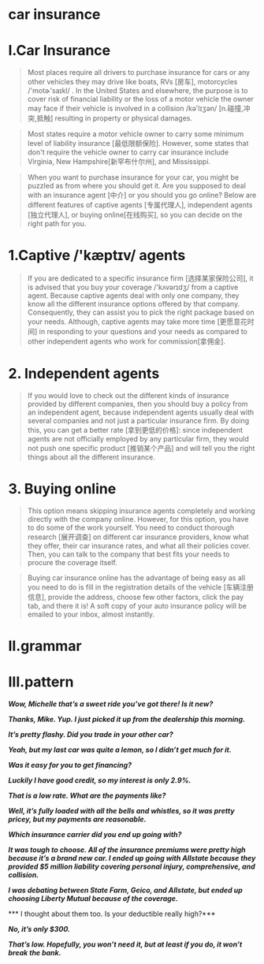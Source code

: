 # car insurance
# I.Car Insurance
> Most places require all drivers to purchase insurance for cars or any other vehicles they may drive like boats, RVs [房车], motorcycles /'motɚ'saɪkl/ . In the United States and elsewhere, the purpose is to cover risk of financial liability or the loss of a motor vehicle the owner may face if their vehicle is involved in a collision /kə'lɪʒən/ [n.碰撞,冲突,抵触] resulting in property or physical damages. 

> Most states require a motor vehicle owner to carry some minimum level of liability insurance [最低限额保险]. However, some states that don't require the vehicle owner to carry car insurance include Virginia, New Hampshire[新罕布什尔州], and Mississippi.

> When you want to purchase insurance for your car, you might be puzzled as from where you should get it. Are you supposed to deal with an insurance agent [中介] or you should you go online? Below are different features of captive agents [专属代理人], independent agents [独立代理人], or buying online[在线购买], so you can decide on the right path for you.

# 1.Captive /'kæptɪv/ agents
> If you are dedicated to a specific insurance firm [选择某家保险公司], it is advised that you buy your coverage /'kʌvərɪdʒ/ from a captive agent. Because captive agents deal with only one company, they know all the different insurance options offered by that company. Consequently, they can assist you to pick the right package based on your needs. Although, captive agents may take more time [更愿意花时间] in responding to your questions and your needs as compared to other independent agents who work for commission[拿佣金].

# 2. Independent agents
> If you would love to check out the different kinds of insurance provided by different companies, then you should buy a policy from an independent agent, because independent agents usually deal with several companies and not just a particular insurance firm. By doing this, you can get a better rate [拿到更低的价格]: since independent agents are not officially employed by any particular firm, they would not push one specific product [推销某个产品] and will tell you the right things about all the different insurance.

# 3. Buying online
> This option means skipping insurance agents completely and working directly with the company online. However, for this option, you have to do some of the work yourself. You need to conduct thorough research [展开调查] on different car insurance providers, know what they offer, their car insurance rates, and what all their policies cover. Then, you can talk to the company that best fits your needs to procure the coverage itself.

> Buying car insurance online has the advantage of being easy as all you need to do is fill in the registration details of the vehicle [车辆注册信息], provide the address, choose few other factors, click the pay tab, and there it is! A soft copy of your auto insurance policy will be emailed to your inbox, almost instantly.

# II.grammar











# III.pattern
***Wow, Michelle that’s a sweet ride you’ve got there! Is it new?***

***Thanks, Mike. Yup. I just picked it up from the dealership this morning.***

***It’s pretty flashy. Did you trade in your other car?***

***Yeah, but my last car was quite a lemon, so I didn’t get much for it.***

***Was it easy for you to get financing?***

***Luckily I have good credit, so my interest is only 2.9%.***

***That is a low rate. What are the payments like?***

***Well, it’s fully loaded with all the bells and whistles, so it was pretty pricey, but my payments are reasonable.***

***Which insurance carrier did you end up going with?***

***It was tough to choose. All of the insurance premiums were pretty high because it’s a brand new car. I ended up going with Allstate because they provided $5 million liability covering personal injury, comprehensive, and collision.***

***I was debating between State Farm, Geico, and Allstate, but ended up choosing Liberty Mutual because of the coverage.***

*** I thought about them too. Is your deductible really high?***

***No, it’s only $300.***

***That’s low. Hopefully, you won’t need it, but at least if you do, it won’t break the bank.***
